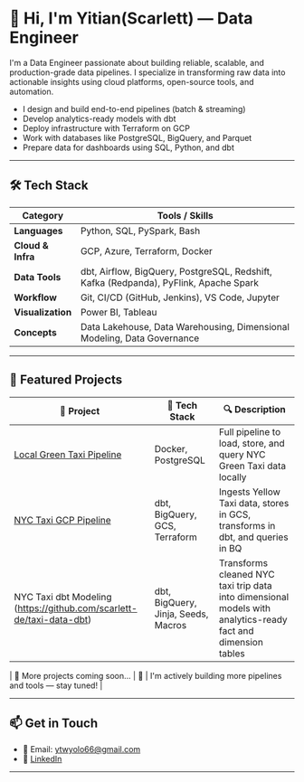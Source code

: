 # 👋 Hi, I'm Yitian(Scarlett) — Data Engineer

I'm a Data Engineer passionate about building reliable, scalable, and production-grade data pipelines. I specialize in transforming raw data into actionable insights using cloud platforms, open-source tools, and automation.

- I design and build end-to-end pipelines (batch & streaming)
-  Develop analytics-ready models with dbt
-  Deploy infrastructure with Terraform on GCP
-  Work with databases like PostgreSQL, BigQuery, and Parquet
-  Prepare data for dashboards using SQL, Python, and dbt

---

## 🛠️ Tech Stack

| Category          | Tools / Skills                                                                        |
| ----------------- | ------------------------------------------------------------------------------------- |
| **Languages**     | Python, SQL, PySpark, Bash                                                            |
| **Cloud & Infra** | GCP, Azure, Terraform, Docker                                                         |
| **Data Tools**    | dbt, Airflow, BigQuery, PostgreSQL, Redshift, Kafka (Redpanda), PyFlink, Apache Spark |
| **Workflow**      | Git, CI/CD (GitHub, Jenkins), VS Code, Jupyter                                        |
| **Visualization** | Power BI, Tableau                                                                     |
| **Concepts**      | Data Lakehouse, Data Warehousing, Dimensional Modeling, Data Governance               |


---

## 📂 Featured Projects

| 🌟 Project | 🚀 Tech Stack | 🔍 Description |
|-----------|---------------|----------------|
| [Local Green Taxi Pipeline](https://github.com/scarlett-de/green-taxi-data-pipeline) | Docker, PostgreSQL | Full pipeline to load, store, and query NYC Green Taxi data locally |
| [NYC Taxi GCP Pipeline](https://github.com/scarlett-de/yellow-taxi-data-gcp-pipeline) | dbt, BigQuery, GCS, Terraform | Ingests Yellow Taxi data, stores in GCS, transforms in dbt, and queries in BQ |
| NYC Taxi dbt Modeling (https://github.com/scarlett-de/taxi-data-dbt) |dbt, BigQuery, Jinja, Seeds, Macros | Transforms cleaned NYC taxi trip data into dimensional models with analytics-ready fact and dimension tables

| 🔧 More projects coming soon... | 🚧 | I'm actively building more pipelines and tools — stay tuned! |

--- 

## 📫 Get in Touch

- 📧 Email: ytwyolo66@gmail.com
- 💼 [LinkedIn](https://www.linkedin.com/in/yitian-w-de)

---



